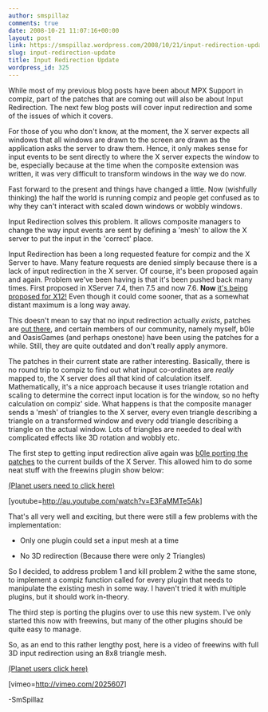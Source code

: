 ```yaml
---
author: smspillaz
comments: true
date: 2008-10-21 11:07:16+00:00
layout: post
link: https://smspillaz.wordpress.com/2008/10/21/input-redirection-update/
slug: input-redirection-update
title: Input Redirection Update
wordpress_id: 325
---
```


While most of my previous blog posts have been about MPX Support in compiz, part of the patches that are coming out will also be about Input Redirection. The next few blog posts will cover input redirection and some of the issues of which it covers.

For those of you who don't know, at the moment, the X server expects all windows that all windows are drawn to the screen are drawn as the application asks the server to draw them. Hence, it only makes sense for input events to be sent directly to where the X server expects the window to be, especially because at the time when the composite extension was written, it was very difficult to transform windows in the way we do now.

Fast forward to the present and things have changed a little. Now (wishfully thinking) the half the world is running compiz and people get confused as to why they can't interact with scaled down windows or wobbly windows.

Input Redirection solves this problem. It allows composite managers to change the way input events are sent by defining a 'mesh' to allow the X server to put the input in the 'correct' place.

Input Redirection has been a long requested feature for compiz and the X Server to have. Many feature requests are denied simply because there is a lack of input redirection in the X server. Of course, it's been proposed again and again. Problem we've been having is that it's been pushed back many times. First proposed in XServer 7.4, then 7.5 and now 7.6. **Now** [it's being proposed for X12!](http://www.x.org/wiki/Development/X12) Even though it could come sooner, that as a somewhat distant maximum is a long way away.

This doesn't mean to say that no input redirection actually _exists_, patches are [out there](http://lists.freedesktop.org/archives/xorg/2007-May/024933.html), and certain members of our community, namely myself, b0le and OasisGames (and perhaps onestone) have been using the patches for a while. Still, they are quite outdated and don't really apply anymore.

The patches in their current state are rather interesting. Basically, there is no round trip to compiz to find out what input co-ordinates are _really_ mapped to, the X server does all that kind of calculation itself. Mathematically, it's a nice approach because it uses triangle rotation and scaling to determine the correct input location is for the window, so no hefty calculation on compiz' side. What happens is that the composite manager sends a 'mesh' of triangles to the X server, every even triangle describing a triangle on a transformed window and every odd triangle describing a triangle on the actual window. Lots of triangles are needed to deal with complicated effects like 3D rotation and wobbly etc.

The first step to getting input redirection alive again was [b0le porting the patches](http://jbosveld.blogspot.com/) to the current builds of the X Server. This allowed him to do some neat stuff with the freewins plugin show below:

[(Planet users need to click here)](http://au.youtube.com/watch?v=E3FaMMTe5Ak)

[youtube=http://au.youtube.com/watch?v=E3FaMMTe5Ak]

That's all very well and exciting, but there were still a few problems with the implementation:



	
  * Only one plugin could set a input mesh at a time

	
  * No 3D redirection (Because there were only 2 Triangles)


So I decided, to address problem 1 and kill problem 2 withe the same stone, to implement a compiz function called for every plugin that needs to manipulate the existing mesh in some way. I haven't tried it with multiple plugins, but it should work in-theory.

The third step is porting the plugins over to use this new system. I've only started this now with freewins, but many of the other plugins should be quite easy to manage.

So, as an end to this rather lengthy post, here is a video of freewins with full 3D input redirection using an 8x8 triangle mesh.

[(Planet users click here)](http://vimeo.com/2025607)

[vimeo=http://vimeo.com/2025607]

-SmSpillaz
